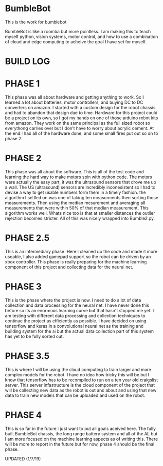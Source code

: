 # BumbleBot
This is the work for bumblebot 

BumbleBot is like a roomba but more pointless. 
I am making this to  teach myself python, vision systems, motor control, and how to use a combination of cloud and edge computing to acheive the goal I have set for myself.

BUILD LOG
==========

PHASE 1
==========
This phase was all about hardware and getting anything to work. So I learned a lot about batteries, motor controllers, and buying DC to DC converters on amazon. I started with a custom design for the robot chassis and had to abandon that design due to time. Hardware for this project could be a project on its own, so I got my hands on one of those arduino robot kits from amazon. They work on the same principal as the full sized robot so everythong carries over but I don't have to worry about acrylic cement. At the end I had all of the hardware done, and some small fires put out so on to phase 2.

PHASE 2
=========
This phase was all about the software. This is all of the test code and learning the hard way to make motors spin with python code. The motors were actually the easy part, it was the ultrasound sensors that drove me up a wall. The US (ultrasound) sensors are incredibly inconesistent so I had to devise a way to get usable numbers form them in a timely fashion. the algorithm I settled on was one of taking ten measurments then sorting those measurements. Then using the median mesurement and averaging all measurements that were within 50% of that median measurement. This algorithm works well. Whats nice too is that at smaller distances the outlier rejection becomes stricter. All of this was nicely wrapped into Bumble2.py. 

PHASE 2.5
=========
This is an intermediary phase. Here I cleaned up the code and made it more useable, I also added gamepad support so the robot can be driven by an xbox controller. This phase is really preparing for the machine learning component of this project and collecting data for the neural net. 

PHASE 3
=========
This is the phase where the project is now. I need to do a lot of data collection and data processing for the neural net. I have never done this before so its an enormous learning curve but that hasn't stopped me yet. I am testing with different data processing and collection techniques to continue the project as efficiently as possible. I have decided on using tensorflow and keras in a convolutional neural net as the training and building system for the ai but the actual data collection part of this system has yet to be fully sorted out. 

PHASE 3.5
=========
This is where I will be using the cloud computing to train larger and more complex models for the robot. I have no idea how tricky this will be but I know that tensorflow has to be recompiled to run on a ten year old craigslist server. This server infastructure is the cloud component of the project that will be collecting new data as the robot is out and about and using that new data to train new models that can be uploaded and used on the robot.

PHASE 4
=========
This is so far in the future I just want to put all goals aceived here. The fully built BumbleBot chassis, the long range battery system and all of the AI, but I am more focused on the machine learning aspects as of writing this. There will be more to report in the future but for now, phase 4 should be the final phase.

UPDATED (1/7/19)
